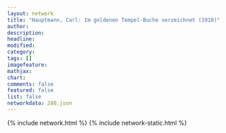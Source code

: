```yaml
---
layout: network
title: "Hauptmann, Carl: Im goldenen Tempel-Buche verzeichnet (1910)"
author:
description:
headline:
modified:
category:
tags: []
imagefeature: 
mathjax: 
chart: 
comments: false
featured: false
list: false
networkdata: 288.json
---
```

{% include network.html %}
{% include network-static.html %}
